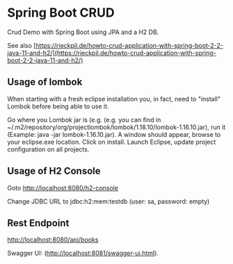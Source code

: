 # Spring Boot CRUD
Crud Demo with Spring Boot using JPA and a H2 DB. 

See also [https://rieckpil.de/howto-crud-application-with-spring-boot-2-2-java-11-and-h2/](https://rieckpil.de/howto-crud-application-with-spring-boot-2-2-java-11-and-h2/)

## Usage of lombok
When starting with a fresh eclipse installation you, in fact, need to "install" Lombok before being able to use it.

Go where you Lombok jar is (e.g. (e.g. you can find in ~/.m2/repository/org/projectlombok/lombok/1.18.10/lombok-1.16.10.jar), run it (Example: java -jar lombok-1.16.10.jar). A window should appear, browse to your eclipse.exe location.
Click on install.
Launch Eclipse, update project configuration on all projects.

## Usage of H2 Console

Goto [http://localhost:8080/h2-console](http://localhost:8080/h2-console)

Change JDBC URL to jdbc:h2:mem:testdb
(user: sa, password: empty)

## Rest Endpoint
[http://localhost:8080/api/books](http://localhost:8080/api/books)

Swagger UI: ([http://localhost:8081/swagger-ui.html](http://localhost:8081/swagger-ui.html)).

